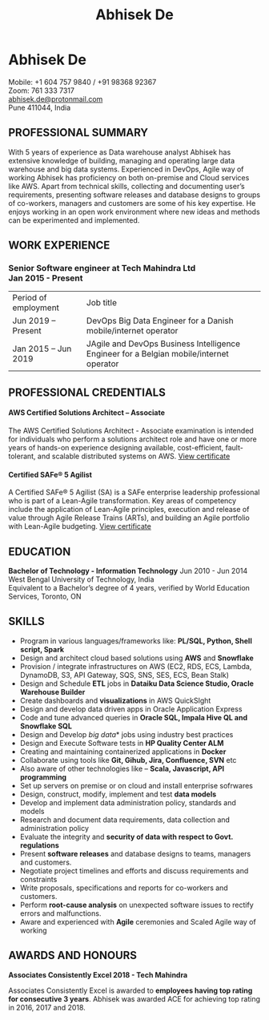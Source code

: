 ﻿---
title: Abhisek De
---
# Abhisek De
Mobile: +1 604 757 9840 / +91 98368 92367<br>
Zoom: 761 333 7317 <br>
abhisek.de@protonmail.com <br>
Pune 411044, India

## PROFESSIONAL SUMMARY
With 5 years of experience as Data warehouse analyst Abhisek has extensive knowledge of building, managing and operating large data warehouse and big data systems. Experienced in DevOps, Agile way of working Abhisek has proficiency on both on-premise and Cloud services like AWS. Apart from technical skills, collecting and documenting user’s requirements, presenting software releases and database designs to groups of co-workers, managers and customers are some of his key expertise. He enjoys working in an open work environment where new ideas and methods can be experimented and implemented. 

## WORK EXPERIENCE
### Senior Software engineer at Tech Mahindra Ltd <br>  Jan 2015 - Present
<table>
    <tr>
        <td>Period  of employment &nbsp;&nbsp;&nbsp;&nbsp;</td>
        <td>Job title</td>
    </tr>
    <tr>
        <td>Jun 2019 – Present</td>
        <td>DevOps Big Data Engineer for a Danish mobile/internet operator</td>
    </tr>
    <tr>
        <td>Jan 2015 – Jun 2019</td>
        <td>JAgile and DevOps Business Intelligence Engineer for a Belgian mobile/internet operator</td>
    </tr>
</table>

## PROFESSIONAL CREDENTIALS
#### AWS Certified Solutions Architect – Associate
The AWS Certified Solutions Architect - Associate examination is intended for individuals who perform a solutions architect role and have one or more years of hands-on experience designing available, cost-efficient, fault-tolerant, and scalable distributed systems on AWS. [View certificate](https://www.certmetrics.com/amazon/public/badge.aspx?i=1&t=c&d=2020-01-15&ci=AWS01079894)

#### Certified SAFe® 5 Agilist 
A Certified SAFe® 5 Agilist (SA) is a SAFe enterprise leadership professional who is part of a Lean-Agile transformation. Key areas of competency include the application of Lean-Agile principles, execution and release of value through Agile Release Trains (ARTs), and building an Agile portfolio with Lean-Agile budgeting. [View certificate](https://www.youracclaim.com/badges/46909f7b-9c30-4032-96f9-82b080b59a54/) 


## EDUCATION 
	
**Bachelor of Technology - Information Technology**	Jun 2010 - Jun 2014
<br>West Bengal University of Technology, India <br>
Equivalent to a Bachelor’s degree of 4 years, verified by World Education Services, Toronto, ON

## SKILLS
* Program in various languages/frameworks like: **PL/SQL, Python, Shell script, Spark**
* Design and architect cloud based solutions using **AWS** and **Snowflake**
* Provision / integrate infrastructures on AWS (EC2, RDS, ECS, Lambda, DynamoDB, S3, API Gateway, SQS, SNS, SES, ECS, Bean Stalk)
* Design and Schedule **ETL** jobs in **Dataiku Data Science Studio, Oracle Warehouse Builder**
* Create dashboards and **visualizations** in AWS QuickSIght
* Design and develop data driven apps in Oracle Application Express 
* Code and tune advanced queries in **Oracle SQL, Impala Hive QL and Snowflake SQL**
* Design and Develop *big data** jobs using industry best practices 
* Design and Execute Software tests in **HP Quality Center ALM**
* Creating and maintaining containerized applications in **Docker**
* Collaborate using tools like **Git, Gihub, Jira, Confluence, SVN** etc
* Also aware of other technologies like – **Scala, Javascript, API programming**
* Set up servers on premise or on cloud and install enterprise sofrwares
* Design, construct, modify, implement and test **data models** 
* Develop and implement data administration policy, standards and models
* Research and document data requirements, data collection and administration policy
* Evaluate the integrity and **security of data with respect to Govt. regulations**
* Present **software releases** and database designs to teams, managers and customers.
* Negotiate project timelines and efforts and discuss requirements and constraints 
* Write proposals, specifications and reports for co-workers and customers.
* Perform **root-cause analysis** on unexpected software issues to rectify errors and malfunctions. 
* Aware and experienced with **Agile** ceremonies and Scaled Agile way of working


## AWARDS AND HONOURS
**Associates Consistently Excel 2018 - Tech Mahindra**

Associates Consistently Excel is awarded to **employees having top rating for consecutive 3 years**. Abhisek was awarded ACE for achieving top rating in 2016, 2017 and 2018.
